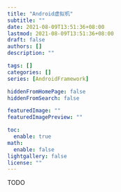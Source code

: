 ```yaml
---
title: "Android虚拟机"
subtitle: ""
date: 2021-08-09T13:51:36+08:00
lastmod: 2021-08-09T13:51:36+08:00
draft: false
authors: []
description: ""

tags: []
categories: []
series: [AndroidFramework]

hiddenFromHomePage: false
hiddenFromSearch: false

featuredImage: ""
featuredImagePreview: ""

toc:
  enable: true
math:
  enable: false
lightgallery: false
license: ""
---
```


<!--more-->

TODO